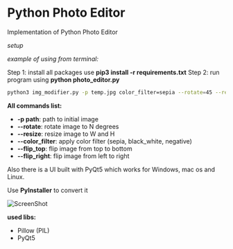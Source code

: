 # Python Photo Editor

Implementation of Python Photo Editor

*setup*



*example of using from terminal:*

Step 1: install all packages use **pip3 install -r requirements.txt**
Step 2: run program using **python photo_editor.py**

```bash
python3 img_modifier.py -p temp.jpg color_filter=sepia --rotate=45 --resize=200,300
```

**All commands list:**

-  **-p path**:  path to initial image
-  **--rotate**: rotate image to N degrees
-  **--resize**: resize image to W and H
-  **--color_filter**: apply color filter (sepia, black_white, negative)
-  **--flip_top**: flip image from top to bottom
-  **--flip_right**: flip image from left to right

Also there is a UI built with PyQt5 which works for Windows, mac os and Linux.

Use **PyInstaller** to convert it

![ScreenShot](http://i.imgur.com/ZPd2Uzi.gif)

**used libs:**
- Pillow (PIL)
- PyQt5
